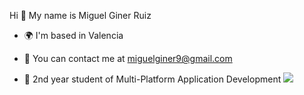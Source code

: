 Hi :wave: My name is Miguel Giner Ruiz
- :earth_africa: I'm based in Valencia
* :envelope_with_arrow: You can contact me at miguelginer9@gmail.com
+ :open_book: 2nd year student of Multi-Platform Application Development
![](https://wakatime.com/share/@209052cd-c4ea-42c6-aa31-d5922c88da97/26151300-81f2-4784-87b2-60c0578139ac.svg)
